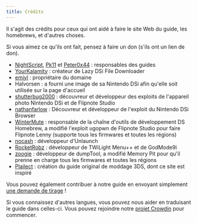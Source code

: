 ```yaml
---
title: Crédits
---
```


Il s'agit des crédits pour ceux qui ont aidé à faire le site Web du guide, les homebrews, et d'autres choses.

Si vous aimez ce qu'ils ont fait, pensez à faire un don (s'ils ont un lien de don).

- [NightScript](https://nightscript370.github.io/), [Pk11](https://pk11.us/) et [Peter0x44](https://github.com/Peter0x44) : responsables des guides
- [YourKalamity](https://github.com/YourKalamity) : créateur de Lazy DSi File Downloader
- [emiyl](https://emiyl.com/paypal) : propriétaire du domaine
- Halvorsen : a fourni une image de sa Nintendo DSi afin qu'elle soit utilisée sur la page d'accueil
- [shutterbug2000](https://paypal.me/projectkaeru) : découvreur et développeur des exploits de l'appareil photo Nintendo DSi et de Flipnote Studio
- [nathanfarlow](https://github.com/nathanfarlow) : Découvreur et développeur de l'exploit du Nintendo DSi Browser
- [WinterMute](https://devkitpro.org/support-devkitpro) : responsable de la chaîne d'outils de développement DS Homebrew, a modifié l'exploit ugopwn de Flipnote Studio pour faire Flipnote Lenny (supporte tous les firmwares et toutes les régions)
- [nocash](http://problemkaputt.de/donate.htm) : développeur d'Unlaunch
- [RocketRobz](https://github.com/RocketRobz) : développeur de TWiLight Menu++ et de GodMode9i
- [zoogie](https://github.com/zoogie) : développeur de dumpTool, a modifié Memory Pit pour qu'il prenne en charge tous les firmwares et toutes les régions
- [Plailect](https://github.com/Plailect) : création du guide original de moddage 3DS, dont ce site est inspiré

Vous pouvez également contribuer à notre guide en envoyant simplement [une demande de tirage](https://github.com/cfw-guide/dsi.cfw.guide/) !

Si vous connaissez d'autres langues, vous pouvez nous aider en traduisant le guide dans celles-ci. Vous pouvez rejoindre notre [projet Crowdin](https://crowdin.com/project/dsi-guide) pour commencer.
